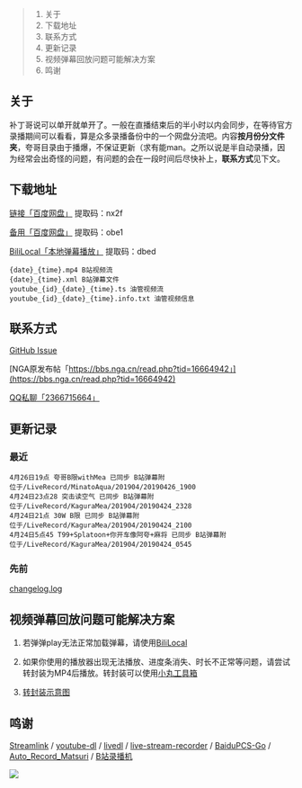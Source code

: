 >1. 关于
>2. 下载地址
>3. 联系方式
>4. 更新记录
>5. 视频弹幕回放问题可能解决方案
>6. 鸣谢

## 关于

补丁哥说可以单开就单开了。一般在直播结束后的半小时以内会同步，在等待官方录播期间可以看看，算是众多录播备份中的一个网盘分流吧。内容**按月份分文件夹**，夸哥目录由于播爆，不保证更新（求有能man。之所以说是半自动录播，因为经常会出奇怪的问题，有问题的会在一段时间后尽快补上，**联系方式**见下文。

## 下载地址

[链接「百度网盘」](https://pan.baidu.com/s/16u5IpqN0MJ5S_NghWGL3NQ) 提取码：nx2f

[备用「百度网盘」](https://pan.baidu.com/s/1Zl0MRLcxKw4lcIbDDFE9vg) 提取码：obe1

[BiliLocal「本地弹幕播放」](https://pan.baidu.com/s/1Oi89yTLGZoIQveYj6Ivkrg) 提取码：dbed

```
{date}_{time}.mp4 B站视频流
{date}_{time}.xml B站弹幕文件
youtube_{id}_{date}_{time}.ts 油管视频流
youtube_{id}_{date}_{time}.info.txt 油管视频信息
```

## 联系方式

[GitHub Issue](https://github.com/kaguramea-record/kaguramea-record.github.io/issues/new/choose)

[NGA原发布帖「https://bbs.nga.cn/read.php?tid=16664942」](https://bbs.nga.cn/read.php?tid=16664942)

[QQ私聊「2366715664」](http://wpa.qq.com/msgrd?v=3&uin=2366715664&site=qq&menu=yes)

## 更新记录

### 最近

```
4月26日19点 夸哥B限withMea 已同步 B站弹幕附
位于/LiveRecord/MinatoAqua/201904/20190426_1900
4月24日23点28 突击读空气 已同步 B站弹幕附
位于/LiveRecord/KaguraMea/201904/20190424_2328
4月24日21点 30W B限 已同步 B站弹幕附
位于/LiveRecord/KaguraMea/201904/20190424_2100
4月24日5点45 T99+Splatoon+你开车像阿夸+麻将 已同步 B站弹幕附
位于/LiveRecord/KaguraMea/201904/20190424_0545
```

### 先前

[changelog.log](https://raw.githubusercontent.com/kaguramea-record/kaguramea-record.github.io/master/changelog.log)

## 视频弹幕回放问题可能解决方案

1. 若弹弹play无法正常加载弹幕，请使用[BiliLocal](https://github.com/AncientLysine/BiliLocal)

2. 如果你使用的播放器出现无法播放、进度条消失、时长不正常等问题，请尝试转封装为MP4后播放。转封装可以使用[小丸工具箱](https://maruko.appinn.me/)

3. [转封装示意图](https://raw.githubusercontent.com/Kafuziroh/picbkp/master/20190415/-zue37Q5-2wqzK1yT3cSjz-m3.png)

## 鸣谢

[Streamlink](https://github.com/streamlink/streamlink) / [youtube-dl](https://github.com/ytdl-org/youtube-dl) / [livedl](https://github.com/himananiito/livedl) / [live-stream-recorder](https://github.com/printempw/live-stream-recorder) / [BaiduPCS-Go](https://github.com/iikira/BaiduPCS-Go) / [Auto_Record_Matsuri](https://github.com/fzxiao233/Auto_Record_Matsuri) / [B站录播机](http://live.weibo333.com/s/7viudi3BE)

![](https://raw.githubusercontent.com/Kafuziroh/picbkp/master/20190415/-zue37Q5-gddqK7ToS88-27.png)